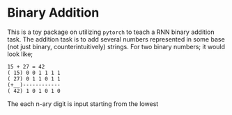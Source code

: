 # Binary Addition

This is a toy package on utilizing `pytorch` to teach a RNN binary addition task.
The addition task is to add several numbers represented in some base (not just binary, counterintuitively) strings.
For two binary numbers; it would look like;

```
15 + 27 = 42
( 15) 0 0 1 1 1 1
( 27) 0 1 1 0 1 1
(+__)------------
( 42) 1 0 1 0 1 0
```

The each n-ary digit is input starting from the lowest 
